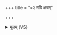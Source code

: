 +++
title = "०२ मयि क्षत्रम्"

+++
<details><summary>मूलम् (VS)</summary>

मयि॑ क्ष॒त्रं प॑र्णमणे॒ मयि॑ धारयताद्र॒यिम्।  
अ॒हं रा॒ष्ट्रस्या॑भीव॒र्गे नि॒जो भू॑यासमुत्त॒मः ॥
</details>
